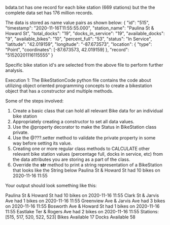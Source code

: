 bdata.txt has one record for each bike station (669 stations) but the the complete data set has 176 million records.

The data is stored as name value pairs as shown below:
{
	"id": "515",
	"timestamp": "2020-11-16T11:55:55.000",
	"station_name": "Paulina St & Howard St",
	"total_docks": "19",
	"docks_in_service": "19",
	"available_docks": "9",
	"available_bikes": "10",
	"percent_full": "53",
	"status": "In Service",
	"latitude": "42.019159",
	"longitude": "-87.673573",
	"location": {
		"type": "Point",
		"coordinates": [-87.673573, 42.019159]
	},
	"record": "51520201116115555"
}

Specific bike station id's are selected from the above file to perform further analysis.


Execution 1:
The BikeStationCode python file contains the code about utilizing object oriented programming concepts to create a bikestation object that has a constructor and
multiple methods.

Some of the steps involved:
1. Create a basic class that can hold all relevant Bike data for an individual bike station 
2. Appropriately creating a constructor to set all data values.
3. Use the @property decorator to make the Status in BikeStation class private.
4. Use the @???.setter method to validate the private property in some way before setting its value.
5. Creating one or more regular class methods to CALCULATE other relevant bike station values (percentage full, docks in service, etc) from the data attributes 
   you are storing as a part of the class.
6. Override the __str__ method to print a string representation of a BikeStation that looks like the String below
   Paulina St & Howard St had 10 bikes on 2020-11-16 11:55 
   
   
Your output should look something like this:

Paulina St & Howard St had 10 bikes on 2020-11-16 11:55
Clark St & Jarvis Ave had 1 bikes on 2020-11-16 11:55
Greenview Ave & Jarvis Ave had 3 bikes on 2020-11-16 11:55
Bosworth Ave & Howard St had 1 bikes on 2020-11-16 11:55
Eastlake Ter & Rogers Ave had 2 bikes on 2020-11-16 11:55
Stations: [515, 517, 520, 522, 523] Bikes Available 17 Docks Available 58
